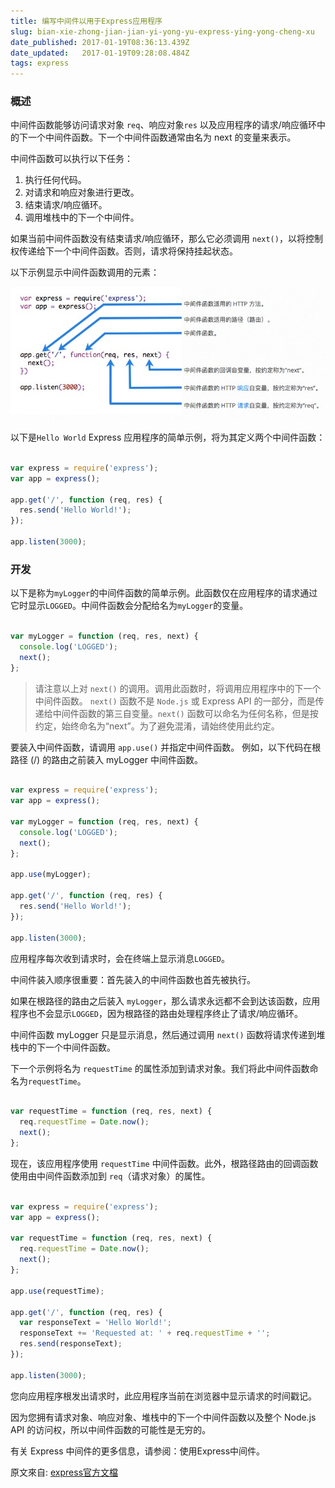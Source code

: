 ```yaml
---
title: 编写中间件以用于Express应用程序
slug: bian-xie-zhong-jian-jian-yi-yong-yu-express-ying-yong-cheng-xu
date_published: 2017-01-19T08:36:13.439Z
date_updated:   2017-01-19T09:28:08.484Z
tags: express
---
```


### 概述

中间件函数能够访问请求对象 `req`、响应对象`res` 以及应用程序的请求/响应循环中的下一个中间件函数。下一个中间件函数通常由名为 next 的变量来表示。

中间件函数可以执行以下任务：

   1. 执行任何代码。
   2. 对请求和响应对象进行更改。
   3. 结束请求/响应循环。
   4. 调用堆栈中的下一个中间件。

如果当前中间件函数没有结束请求/响应循环，那么它必须调用 `next()`，以将控制权传递给下一个中间件函数。否则，请求将保持挂起状态。

以下示例显示中间件函数调用的元素：

![](./images/BE42B99E-D7F1-48A6-9BEA-A356FF970DB3.png)

以下是`Hello World` Express 应用程序的简单示例，将为其定义两个中间件函数：

```js

var express = require('express');
var app = express();

app.get('/', function (req, res) {
  res.send('Hello World!');
});

app.listen(3000);


```

### 开发

以下是称为`myLogger`的中间件函数的简单示例。此函数仅在应用程序的请求通过它时显示`LOGGED`。中间件函数会分配给名为`myLogger`的变量。

```js

var myLogger = function (req, res, next) {
  console.log('LOGGED');
  next();
};

```

> 请注意以上对 `next()` 的调用。调用此函数时，将调用应用程序中的下一个中间件函数。 `next()` 函数不是 `Node.js` 或 Express API 的一部分，而是传递给中间件函数的第三自变量。`next()` 函数可以命名为任何名称，但是按约定，始终命名为“next”。为了避免混淆，请始终使用此约定。

要装入中间件函数，请调用 `app.use()` 并指定中间件函数。 例如，以下代码在根路径 (/) 的路由之前装入 myLogger 中间件函数。

```js

var express = require('express');
var app = express();

var myLogger = function (req, res, next) {
  console.log('LOGGED');
  next();
};

app.use(myLogger);

app.get('/', function (req, res) {
  res.send('Hello World!');
});

app.listen(3000);

```

应用程序每次收到请求时，会在终端上显示消息`LOGGED`。

中间件装入顺序很重要：首先装入的中间件函数也首先被执行。

如果在根路径的路由之后装入 `myLogger`，那么请求永远都不会到达该函数，应用程序也不会显示`LOGGED`，因为根路径的路由处理程序终止了请求/响应循环。

中间件函数 myLogger 只是显示消息，然后通过调用 `next()` 函数将请求传递到堆栈中的下一个中间件函数。

下一个示例将名为 `requestTime` 的属性添加到请求对象。我们将此中间件函数命名为`requestTime`。

```js

var requestTime = function (req, res, next) {
  req.requestTime = Date.now();
  next();
};

```

现在，该应用程序使用 `requestTime` 中间件函数。此外，根路径路由的回调函数使用由中间件函数添加到 `req`（请求对象）的属性。

```js

var express = require('express');
var app = express();

var requestTime = function (req, res, next) {
  req.requestTime = Date.now();
  next();
};

app.use(requestTime);

app.get('/', function (req, res) {
  var responseText = 'Hello World!';
  responseText += 'Requested at: ' + req.requestTime + '';
  res.send(responseText);
});

app.listen(3000);

```

您向应用程序根发出请求时，此应用程序当前在浏览器中显示请求的时间戳记。

因为您拥有请求对象、响应对象、堆栈中的下一个中间件函数以及整个 Node.js API 的访问权，所以中间件函数的可能性是无穷的。

有关 Express 中间件的更多信息，请参阅：使用Express中间件。

原文來自: [express官方文檔](http://expressjs.com/zh-cn/guide/writing-middleware.html)
